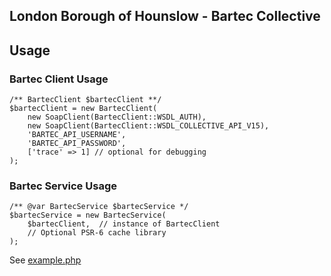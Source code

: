 ## London Borough of Hounslow - Bartec Collective

## Usage


### Bartec Client Usage
```
/** BartecClient $bartecClient **/
$bartecClient = new BartecClient(
    new SoapClient(BartecClient::WSDL_AUTH),
    new SoapClient(BartecClient::WSDL_COLLECTIVE_API_V15),
    'BARTEC_API_USERNAME',
    'BARTEC_API_PASSWORD',
    ['trace' => 1] // optional for debugging
);
```

### Bartec Service Usage

```
/** @var BartecService $bartecService */
$bartecService = new BartecService(
    $bartecClient,  // instance of BartecClient
    // Optional PSR-6 cache library
);

```

See [example.php](../example.php)
